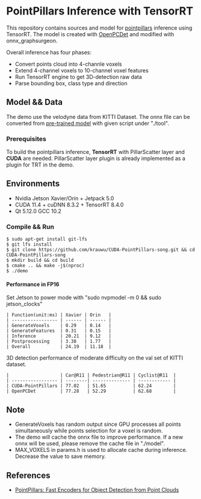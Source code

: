 # PointPillars Inference with TensorRT

This repository contains sources and model for [pointpillars](https://arxiv.org/abs/1812.05784) inference using TensorRT.
The model is created with [OpenPCDet](https://github.com/open-mmlab/OpenPCDet) and modified with onnx_graphsurgeon.

Overall inference has four phases:

- Convert points cloud into 4-channle voxels
- Extend 4-channel voxels to 10-channel voxel features
- Run TensorRT engine to get 3D-detection raw data
- Parse bounding box, class type and direction

## Model && Data

The demo use the velodyne data from KITTI Dataset.
The onnx file can be converted from [pre-trained model](https://drive.google.com/file/d/1wMxWTpU1qUoY3DsCH31WJmvJxcjFXKlm/view) with given script under "./tool".

### Prerequisites

To build the pointpillars inference, **TensorRT** with PillarScatter layer and **CUDA** are needed. PillarScatter layer plugin is already implemented as a plugin for TRT in the demo.

## Environments

- Nvidia Jetson Xavier/Orin + Jetpack 5.0
- CUDA 11.4 + cuDNN 8.3.2 + TensorRT 8.4.0
- Qt 5.12.0  GCC 10.2 

### Compile && Run

```shell
$ sudo apt-get install git-lfs
$ git lfs install
$ git clone https://github.com/krauwu/CUDA-PointPillars-song.git && cd CUDA-PointPillars-song
$ mkdir build && cd build
$ cmake .. && make -j$(nproc)
$ ./demo
```

#### Performance in FP16

Set Jetson to power mode with "sudo nvpmodel -m 0 && sudo jetson_clocks"

```
| Function(unit:ms) | Xavier | Orin   |
| ----------------- | ------ | ------ |
| GenerateVoxels    | 0.29   | 0.14   |
| GenerateFeatures  | 0.31   | 0.15   |
| Inference         | 20.21  | 9.12   |
| Postprocessing    | 3.38   | 1.77   |
| Overall           | 24.19  | 11.18  |
```

3D detection performance of moderate difficulty on the val set of KITTI dataset.

```
|                   | Car@R11 | Pedestrian@R11 | Cyclist@R11  | 
| ----------------- | --------| -------------- | ------------ |
| CUDA-PointPillars | 77.02   | 51.65          | 62.24        |
| OpenPCDet         | 77.28   | 52.29          | 62.68        |
```

## Note

- GenerateVoxels has random output since GPU processes all points simultaneously while points selection for a voxel is random.
- The demo will cache the onnx file to improve performance. If a new onnx will be used, please remove the cache file in "./model".
- MAX_VOXELS in params.h is used to allocate cache during inference. Decrease the value to save memory.

## References

- [PointPillars: Fast Encoders for Object Detection from Point Clouds](https://arxiv.org/abs/1812.05784)
